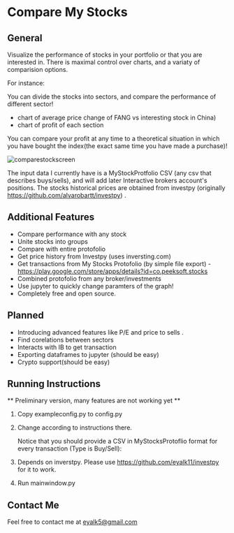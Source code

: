 # Compare My Stocks

## General 
Visualize the performance of stocks in your portfolio or that  you are interested in.
There is maximal control over charts, and a variaty of comparision options. 

For instance: 

You can divide the stocks into sectors, and compare the performance of different sector! 

* chart of average price change of  FANG vs interesting stock in  China) 
* chart of profit of each section 

You can compare your profit at any time to a theoretical situation in which you have bought the index(the exact same time you have made a purchase)!

![comparestockscreen](https://user-images.githubusercontent.com/72234965/137033857-71283f52-59d7-4356-8f5c-8d43037ebf15.png)

The input data I currently have is a MyStockProtfolio CSV (any csv that describes buys/sells), and will add later Interactive brokers account's positions. 
The stocks historical prices are obtained from investpy (originally https://github.com/alvarobartt/investpy) .


## Additional Features 

* Compare performance with any stock
* Unite stocks into groups
* Compare with entire protofolio 
* Get price history from Investpy (uses inversting.com) 
* Get transactions from My Stocks Protofolio (by simple file export) - https://play.google.com/store/apps/details?id=co.peeksoft.stocks 
* Combined protofolio from any broker/investments
* Use jupyter to quickly change paramters of the graph! 
* Completely free and open source. 

## Planned
* Introducing advanced features like P/E and price to sells . 
* Find corelations between sectors  
* Interacts with IB to get transaction 
* Exporting dataframes to jupyter (should be easy)
* Crypto support(should be easy)


## Running Instructions

** Preliminary version, many features are not working yet ** 

 1. Copy exampleconfig.py to config.py
 2. Change according to instructions there.

    Notice that you should provide a CSV in MyStocksProtoflio format for every transaction (Type is Buy/Sell):


 3. Depends on inverstpy. Please use https://github.com/eyalk11/investpy for it to work.
 4. Run mainwindow.py

## Contact Me

Feel free to contact me at eyalk5@gmail.com 
